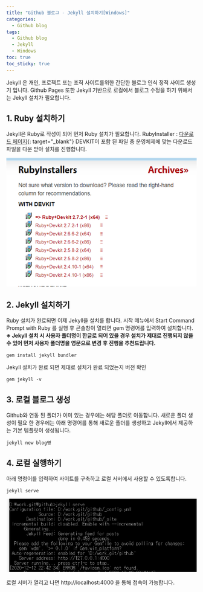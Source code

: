 ```yaml
---
title: "Github 블로그 - Jekyll 설치하기[Windows]"
categories:
  - Github blog
tags:
  - Github blog
  - Jekyll
  - Windows
toc: true
toc_sticky: true
---
```


Jekyll 은 개인, 프로젝트 또는 조직 사이트를위한 간단한 블로그 인식 정적 사이트 생성기 입니다.
Github Pages 또한 Jekyll 기반으로 로컬에서 블로그 수정을 하기 위해서는 Jekyll 설치가 필요합니다.

## 1. Ruby 설치하기
Jekyll은 Ruby로 작성이 되어 먼저 Ruby 설치가 필요합니다.
RubyInstaller : [다운로드 페이지](https://rubyinstaller.org/){: target="_blank"}
DEVKIT이 포함 된 파일 중 운영체제에 맞는 다운로드 파일을 다운 받아 설치를 진행합니다.

![Alt text](/assets/images/ruby_install.PNG)

## 2. Jekyll 설치하기
Ruby 설치가 완료되면 이제 Jekyll을 설치를 합니다.
시작 메뉴에서 Start Command Prompt with Ruby 를 실행 후
콘솔창이 열리면 gem 명령어를 입력하여 설치합니다.
**※ Jekyll 설치 시 사용자 폴더명이 한글로 되어 있을 경우 설치가
제대로 진행되지 않을 수 있어 먼저 사용자 폴더명을
영문으로 변경 후 진행을 추천드립니다.**
```
gem install jekyll bundler
```
Jekyll 설치가 완료 되면 제대로 설치가 완료 되었는지 버전 확인
```
gem jekyll -v
```

## 3. 로컬 블로그 생성
Github와 연동 된 폴더가 이미 있는 경우에는 해당 폴더로 이동합니다.
새로운 폴더 생성이 필요 한 경우에는 아래 명령어를 통해 새로운 폴더를 생성하고
Jekyll에서 제공하는 기본 템플릿이 생성됩니다.
```
jekyll new blog명
```

## 4. 로컬 실행하기
아래 명령어를 입력하여 사이트를 구축하고 로컬 서버에서 사용할 수 있도록합니다.
```
jekyll serve
```

![Alt text](/assets/images/jekyll_serve.PNG)

로컬 서버가 열리고 나면 http://localhost:4000 을 통해 접속이 가능합니다.
